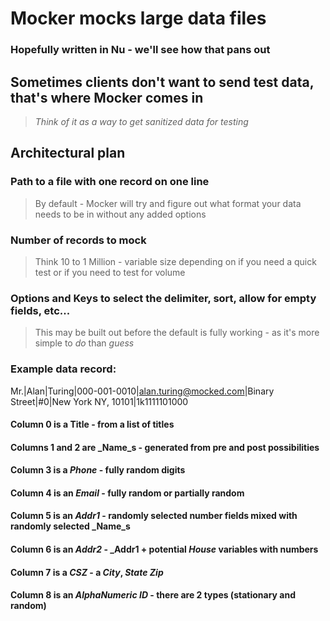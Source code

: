 # Mocker mocks large data files
### Hopefully written in Nu - we'll see how that pans out

## Sometimes clients don't want to send test data, that's where Mocker comes in
> _Think of it as a way to get sanitized data for testing_

## Architectural plan

### Path to a file with one record on one line
> By default - Mocker will try and figure out what format your data needs to be in without any added options

### Number of records to mock
> Think 10 to 1 Million - variable size depending on if you need a quick test or if you need to test for volume

### Options and Keys to select the delimiter, sort, allow for empty fields, etc...
> This may be built out before the default is fully working - as it's more simple to _do_ than _guess_

### Example data record:
Mr.|Alan|Turing|000-001-0010|alan.turing@mocked.com|Binary Street|#0|New York NY, 10101|1k1111101000

#### Column 0 is a Title - from a list of titles
#### Columns 1 and 2 are _Name_s - generated from pre and post possibilities
#### Column 3 is a _Phone_ - fully random digits
#### Column 4 is an _Email_ - fully random or partially random
#### Column 5 is an _Addr1_ - randomly selected number fields mixed with randomly selected _Name_s
#### Column 6 is an _Addr2_ - _Addr1 + potential _House_ variables with numbers
#### Column 7 is a _CSZ_ - a _City_, _State_ _Zip_
#### Column 8 is an _AlphaNumeric ID_ - there are 2 types (stationary and random)
